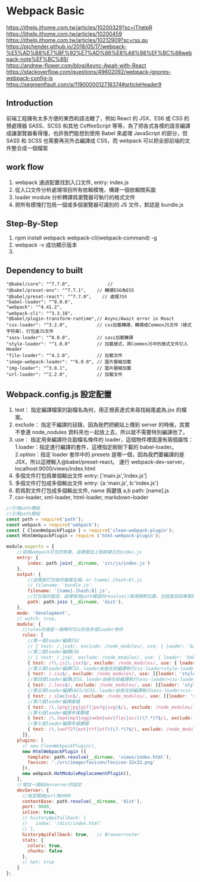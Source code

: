 # Webpack Basic

https://ithelp.ithome.com.tw/articles/10200329?sc=iThelpR  
https://ithelp.ithome.com.tw/articles/10200459  
https://ithelp.ithome.com.tw/articles/10212909?sc=rss.qu  
https://pjchender.github.io/2018/05/17/webpack-%E5%AD%B8%E7%BF%92%E7%AD%86%E8%A8%98%EF%BC%88webpack-note%EF%BC%89/  
https://andrew-flower.com/blog/Async-Await-with-React  
https://stackoverflow.com/questions/49602092/webpack-ignores-webpack-config-js  
https://segmentfault.com/a/1190000012718374#articleHeader9  

## Introduction

前端工程擁有太多方便的東西和語法糖了，例如 React 的 JSX、ES6 或 CSS 的預處理器 SASS、SCSS 和其他 CoffeeScript 等等，為了把各式各樣的語言編譯成讓瀏覽器看得懂，也許我們能想到使用 Babel 來處理 JavaScript 的部分，但 SASS 和 SCSS 也需要再另外去編譯成 CSS，而 webpack 可以把全部前端的文件整合成一個檔案

## work flow

1. webpack 通過配置找到入口文件, entry: index.js
2. 從入口文件分析處理項目所有依賴模塊，構建一個依賴關系圖
3. loader module 分析轉譯爲瀏覽器可執行的格式文件
4. 把所有模塊打包爲一個或多個瀏覽器可識別的 JS 文件，默認是 bundle.js

## Step-By-Step

1. npm install webpack webpack-cli(webpack-command) -g
2. webpack -v 成功顯示版本
3.

## Dependency to built

    "@babel/core": "^7.7.0",		      //
    "@babel/preset-env": "^7.7.1",	  // 轉譯ES6為ES5
    "@babel/preset-react": "^7.7.0",	// 處理JSX
    "babel-loader": "^8.0.6",
    "webpack": "^4.41.2",
    "webpack-cli": "^3.3.10"，
    "@babel/plugin-transform-runtime",// Async/Await error in React
    "css-loader": "^3.2.0",           // css加載轉譯，轉譯成CommonJS文件（樣式字符串），打包進JS文件
    "sass-loader": "^8.0.0",          // sass加載轉譯
    "style-loader": "^1.0.0"          // 加載樣式，將CommenJS中的樣式文件引入Header
    "file-loader": "^4.2.0",          // 加載文件
    "image-webpack-loader": "^6.0.0", // 圖片壓縮加載
    "img-loader": "^3.0.1",           // 圖片壓縮加載
    "url-loader": "^2.2.0",           // 加載文件

## Webpack.config.js 設定配置

1. test：
   指定編譯檔案的副檔名為何，用正規表達式來尋找結尾處為.jsx 的檔案。
2. exclude：
   指定不編譯的目錄，因為我們把網站上傳到 server 的時候，其實不會連 node_nodules 資料夾也一起放上去，所以就不需要特別編譯他了。
3. use：
   指定用來編譯符合副檔名條件的 loader，這個物件裡面還有兩個屬性：
   1.loader：指定進行編譯的套件，這裡指定剛剛下載的 babel-loader。
   2.option：指定 loader 套件中的 presets 是哪一個，因為我們要編譯的是 JSX，所以這裡輸入@babel/preset-react。
   運行 webpack-dev-server，localhost:9000/views/index.html
4. 多個文件打包爲單個輸出文件
   entry: ['main.js','index.js']
5. 多個文件打包成多個輸出文件
   entry: {a:'main.js', b:'index.js'}
6. 若爲對文件打包成多個輸出文件, name 爲鍵值 a,b
   path: [name].js
7. csv-loader, xml-loader, html-loader, markdown-loader

```js
//引用path模組
//引用path模組
const path = require('path');
const webpack = require('webpack');
const { CleanWebpackPlugin } = require('clean-webpack-plugin');
const HtmlWebpackPlugin = require ('html-webpack-plugin');

module.exports = {
    //這個webpack打包的對象，這裡面加上剛剛建立的index.js
    entry: {
        index: path.join(__dirname, 'src/js/index.js')
    },
    output: {
        //這裡是打包後的檔案名稱，or [name].[hash:8].js
        // filename: 'bundle.js',
        filename: '[name].[hash:8].js',
        //打包後的路徑，這裡使用path模組的resolve()取得絕對位置，也就是目前專案的根目錄
        path: path.join (__dirname, 'dist'),
    },
    mode: 'development',
    // watch: true,
    module: {
      //rules的值是一個陣列可以存放多個loader物件
      rules: [
        //第一個loader編譯JSX
        // { test: /.jsx$/, exclude: /node_modules/, use: { loader: 'babel-loader', options: { presets: ['@babel/preset-react', '@babel/preset-env'] } } },
        //第二個loader編譯ES6
        // { test: /.js$/, exclude: /node_modules/, use: { loader: 'babel-loader', options: { presets: ['@babel/preset-env'] } } },
        { test: /(\.js|\.jsx)$/, exclude: /node_modules/, use: { loader: 'babel-loader', options: { presets: ['@babel/preset-env', '@babel/preset-react'], plugins: ['@babel/transform-runtime'] } } },
        //第三個loader編譯CSS，loader由後往前編譯執行css-loader>style-loader
        { test: /.css$/, exclude: /node_modules/, use: [{loader: 'style-loader' }, {loader: 'css-loader'}] },
        //第四個loader編譯LESS，loader由後往前編譯執行less-loader>css-loader>style-loader>
        { test: /.less$/, exclude: /node_modules/, use: [{loader: 'style-loader'}, {loader: 'css-loader'}, {loader: 'less-loader'}]},
        //第五個loader編譯SASS/SCSS，loader由後往前編譯執行sass-loader>css-loader>style-loader
        { test: /.s[ac]ss$/, exclude: /node_modules/, use: [{loader: 'style-loader'}, {loader: 'css-loader'}, {loader: 'sass-loader'}]},
        //第六個loader編譯圖檔
        { test: /\.(png|jpg|gif|jpe?g|svg)$/i, exclude: /node_modules/, use: { loader: 'file-loader', options: { limit: 40960, name: '[name]-[hash:8].[ext]', outputPath: '../dist/asset/image', publicPath: '/asset/image' } } }, 
        //第七個loader編譯多媒體檔
        { test: /\.(mp4|mp3|ogg|webm|wav|flac|acc)(\?.*)?$/i, exclude: /node_modules/, use: { loader: 'file-loader', options: { limit: 40960, name: '[name]-[hash:8].[ext]', outputPath: '../dist/asset/media', publicPath: '/asset' } } },
        //第七個loader編譯多媒體檔
        { test: /\.(woff2?|eot|ttf|otf)(\?.*)?$/i, exclude: /node_modules/, use: { loader: 'file-loader', options: { limit: 40960, name: '[name]-[hash:8].[ext]', outputPath: '../dist/asset/fonts', publicPath: '/asset' } } },
      ]},
    plugins: [
      // new CleanWebpackPlugin(),
      new HtmlWebpackPlugin ({
        template: path.resolve(__dirname, 'views/index.html'),         // 參照物
        favicon: './src/image/favicon/favicon-32x32.png'
      }),
      new webpack.HotModuleReplacementPlugin(),
    ],
    //增加一個給devserver的設定
    devServer: {
      //指定開啟port為9000
      contentBase: path.resolve(__dirname, 'dist'),
      port: 9000,
      inline: true,
      // historyApiFallback: {
      //   index: '/dist/index.html'
      // },
      historyApiFallback: true,   // Browserrouter 
      stats: {
        colors: true,
        chunks: false
      },
      // hot: true
    }
};
```
